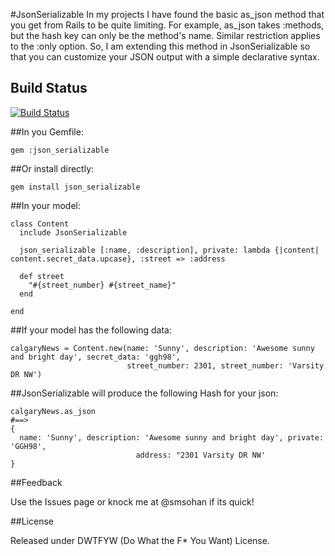 #JsonSerializable
In my projects I have found the basic as_json method that you get from Rails to be quite limiting. For example, as_json takes :methods, but the hash key can only be the method's name. Similar restriction applies to the :only option. So, I am extending this method in JsonSerializable so that you can customize your JSON output with a simple declarative syntax.

## Build Status
[![Build Status](https://secure.travis-ci.org/smsohan/json_serializable.png)](http://travis-ci.org/smsohan/json_serializable)


##In you Gemfile:

    gem :json_serializable


##Or install directly:

    gem install json_serializable


##In your model:

    class Content
      include JsonSerializable

      json_serializable [:name, :description], private: lambda {|content| content.secret_data.upcase}, :street => :address

      def street
        "#{street_number} #{street_name}"
      end

    end

##If your model has the following data:

    calgaryNews = Content.new(name: 'Sunny', description: 'Awesome sunny and bright day', secret_data: 'ggh98',
                              street_number: 2301, street_number: 'Varsity DR NW')


##JsonSerializable will produce the following Hash for your json:

    calgaryNews.as_json
    #==>
    {
      name: 'Sunny', description: 'Awesome sunny and bright day', private: 'GGH98',
                                address: "2301 Varsity DR NW'
    }

##Feedback

Use the Issues page or knock me at @smsohan if its quick!

##License

Released under DWTFYW (Do What the F* You Want) License.